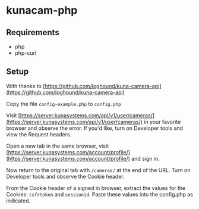# kunacam-php

## Requirements

+ php
+ php-curl

## Setup

With thanks to [https://github.com/loghound/kuna-camera-api](https://github.com/loghound/kuna-camera-api)

Copy the file `config-example.php` to `config.php`

Visit [https://server.kunasystems.com/api/v1/user/cameras/](https://server.kunasystems.com/api/v1/user/cameras/) in your favorite browser and observe the error. If you'd like, turn on Developer tools and view the Request headers.

Open a new tab in the same browser, visit [https://server.kunasystems.com/account/profile/](https://server.kunasystems.com/account/profile/) and sign in.

Now return to the original tab with `/cameras/` at the end of the URL. Turn on Developer tools and observe the Cookie header.

From the Cookie header of a signed in browser, extract the values for the Cookies: `csfrtoken` and `sessionid`. Paste these values into the config.php as indicated.